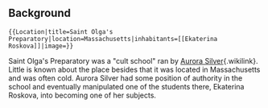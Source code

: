 ## Background

```{=mediawiki}
{{Location|title=Saint Olga's Preparatory|location=Massachusetts|inhabitants=[[Ekaterina Roskova]]|image=}}
```
Saint Olga\'s Preparatory was a \"cult school\" ran by [Aurora
Silver](Aurora_Silver "Aurora Silver"){.wikilink}. Little is known about
the place besides that it was located in Massachusetts and was often
cold. Aurora Silver had some position of authority in the school and
eventually manipulated one of the students there, Ekaterina Roskova,
into becoming one of her subjects.

